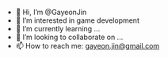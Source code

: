 - 👋 Hi, I’m @GayeonJin
- 👀 I’m interested in game development
- 🌱 I’m currently learning ...
- 💞️ I’m looking to collaborate on ...
- 📫 How to reach me: gayeon.jin@gmail.com

<!---
GayeonJin/GayeonJin is a ✨ special ✨ repository because its `README.md` (this file) appears on your GitHub profile.
You can click the Preview link to take a look at your changes.
--->
